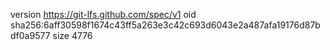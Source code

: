 version https://git-lfs.github.com/spec/v1
oid sha256:6aff30598f1674c43ff5a263e3c42c693d6043e2a487afa19176d87bdf0a9577
size 4776
